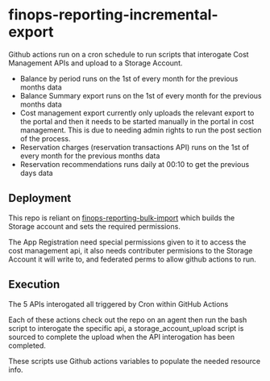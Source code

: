 # finops-reporting-incremental-export

Github actions run on a cron schedule to run scripts that interogate Cost Management APIs and upload to a Storage Account.

- Balance by period runs on the 1st of every month for the previous months data
- Balance Summary export runs on the 1st of every month for the previous months data
- Cost management export currently only uploads the relevant export to the portal and then it needs to be started manually in the portal in cost management. This is due to needing admin rights to run the post section of the process.
- Reservation charges (reservation transactions API) runs on the 1st of every month for the previous months data
- Reservation recommendations runs daily at 00:10 to get the previous days data


## Deployment 
This repo is reliant on [finops-reporting-bulk-import](https://github.com/hmcts/finops-reporting-bulk-import) which builds the Storage account and sets the required permissions.

The App Registration need special permissions given to it to access the cost management api, it also needs contributer permisions to the Storage Account it will write to, and federated perms to allow github actions to run.

## Execution
The 5 APIs interogated all triggered by Cron within GitHub Actions

Each of these actions check out the repo on an agent then run the bash script to interogate the specific api, a storage_account_upload script is sourced to complete the upload when the API interogation has been completed.

These scripts use Github actions variables to populate the needed resource info.


